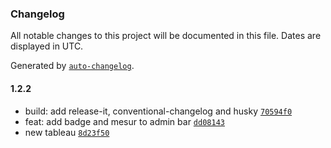 ### Changelog

All notable changes to this project will be documented in this file. Dates are displayed in UTC.

Generated by [`auto-changelog`](https://github.com/CookPete/auto-changelog).

#### 1.2.2

- build: add release-it, conventional-changelog and husky [`70594f0`](https://github.com/hrenaud/wordpress-plugin-ecoindex-badge/commit/70594f0298e94f3fd77a3c0cacf26d6b38a42b39)
- feat: add badge and mesur to admin bar [`dd08143`](https://github.com/hrenaud/wordpress-plugin-ecoindex-badge/commit/dd08143ce3b0b3dccdf0b1d9094bf409d927ba52)
- new tableau [`8d23f50`](https://github.com/hrenaud/wordpress-plugin-ecoindex-badge/commit/8d23f50b47b159cda59ae44998b938e45d37d51f)
